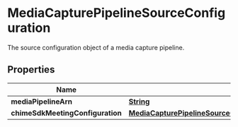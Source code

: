 

# MediaCapturePipelineSourceConfiguration

The source configuration object of a media capture pipeline.

## Properties

| Name | Type | Description | Notes |
|------------ | ------------- | ------------- | -------------|
|**mediaPipelineArn** | [**String**](String.md) |  |  |
|**chimeSdkMeetingConfiguration** | [**MediaCapturePipelineSourceConfigurationChimeSdkMeetingConfiguration**](MediaCapturePipelineSourceConfigurationChimeSdkMeetingConfiguration.md) |  |  |



